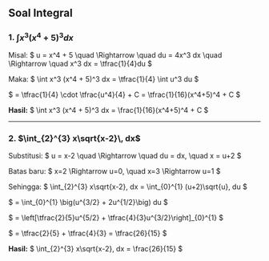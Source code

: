 ## Soal Integral

### 1. $\int x^3 (x^4 + 5)^3 dx$

Misal:
$
u = x^4 + 5 \quad \Rightarrow \quad du = 4x^3 dx \quad \Rightarrow \quad x^3 dx = \tfrac{1}{4}du
$

Maka:
$
\int x^3 (x^4 + 5)^3 dx = \tfrac{1}{4} \int u^3 du
$

$
= \tfrac{1}{4} \cdot \tfrac{u^4}{4} + C = \tfrac{1}{16}(x^4+5)^4 + C
$

**Hasil:**
$
\int x^3 (x^4 + 5)^3 dx = \frac{1}{16}(x^4+5)^4 + C
$

---

### 2. $\int_{2}^{3} x\sqrt{x-2}\, dx$

Substitusi:
$
u = x-2 \quad \Rightarrow \quad du = dx, \quad x = u+2
$

Batas baru:
$
x=2 \Rightarrow u=0, \quad x=3 \Rightarrow u=1
$

Sehingga:
$
\int_{2}^{3} x\sqrt{x-2}\, dx = \int_{0}^{1} (u+2)\sqrt{u}\, du
$

$
= \int_{0}^{1} \big(u^{3/2} + 2u^{1/2}\big) du
$

$
= \left[\tfrac{2}{5}u^{5/2} + \tfrac{4}{3}u^{3/2}\right]_{0}^{1}
$

$
= \tfrac{2}{5} + \tfrac{4}{3} = \tfrac{26}{15}
$

**Hasil:**
$
\int_{2}^{3} x\sqrt{x-2}\, dx = \frac{26}{15}
$
